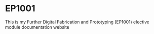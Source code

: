 # EP1001
This is my Further Digital Fabrication and Prototyping (EP1001) elective module documentation website
